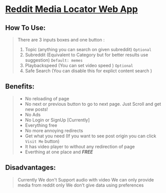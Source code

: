 # **[Reddit Media Locator Web App](https://knownblackhat.github.io/cdn-web-app/)**

## **How To Use:**
> There are 3 inputs boxes and one button :
> 1) Topic (anything you can search on given subreddit) `Optional`
> 2) Subreddit (Equivalent to Category but for better results use suggestion) `Default: memes`
> 3) Playbackspeed  (You can set video speed ) `Optional`
> 4) Safe Search (You can disable this for explict content search )

## **Benefits:**
> + No reloading of page
> + No next or previous button to go to next page. Just Scroll and get new posts!
> + No Ads
> + No Login or SignUp [Currently]
> + Everything free
> + No more annoying redirects
> + Get what you need (If you want to see post origin you can click `Visit Me` button)
> + It has video player to without any redirection of page
> + Everthing at one place and **_FREE_**

## **Disadvantages:**
> Currently We don't Support audio with video 
> We can only provide media from reddit only
> We don't give data using preferences 
